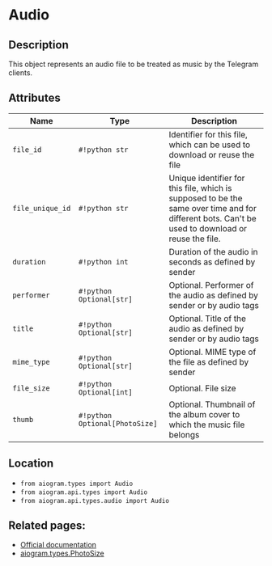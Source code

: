 # Audio

## Description

This object represents an audio file to be treated as music by the Telegram clients.


## Attributes

| Name | Type | Description |
| - | - | - |
| `file_id` | `#!python str` | Identifier for this file, which can be used to download or reuse the file |
| `file_unique_id` | `#!python str` | Unique identifier for this file, which is supposed to be the same over time and for different bots. Can't be used to download or reuse the file. |
| `duration` | `#!python int` | Duration of the audio in seconds as defined by sender |
| `performer` | `#!python Optional[str]` | Optional. Performer of the audio as defined by sender or by audio tags |
| `title` | `#!python Optional[str]` | Optional. Title of the audio as defined by sender or by audio tags |
| `mime_type` | `#!python Optional[str]` | Optional. MIME type of the file as defined by sender |
| `file_size` | `#!python Optional[int]` | Optional. File size |
| `thumb` | `#!python Optional[PhotoSize]` | Optional. Thumbnail of the album cover to which the music file belongs |



## Location

- `from aiogram.types import Audio`
- `from aiogram.api.types import Audio`
- `from aiogram.api.types.audio import Audio`

## Related pages:

- [Official documentation](https://core.telegram.org/bots/api#audio)
- [aiogram.types.PhotoSize](../types/photo_size.md)
